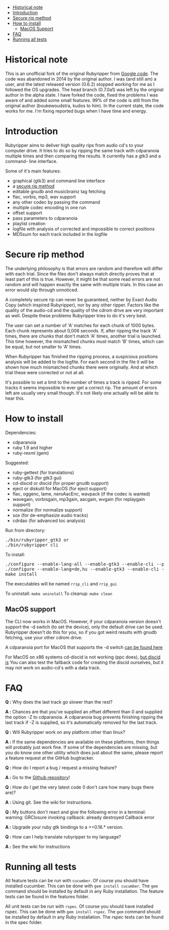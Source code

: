 * [Historical note](#Historical-note)
* [Introduction](#Introduction)
* [Secure rip method](#Secure-rip-method)
* [How to install](#How-to-install)
  * [MacOS Support](#MacOS-support)
* [FAQ](#FAQ)
* [Running all tests](#Running-all-tests)


# Historical note<a name="Historical-note"></a>

This is an unofficial fork of the original Rubyripper from [Google code](https://code.google.com/archive/p/rubyripper/).
The code was abandoned in 2014 by the original author. I was (and still am)
a user, and the latest released version (0.6.2) stopped working for me as I
followed the OS upgrades. The head branch (0.7.0a1) was left by the original
author in the alpha state. I have forked the code, fixed the problems I was
aware of and added some small features. 99% of the code is still from the
original author (boukewoudstra, kudos to him).
In the current state, the code works for me. I'm fixing reported bugs when
I have time and energy.


# Introduction<a name="Introduction"></a>

Rubyripper aims to deliver high quality rips from audio cd's to your computer
drive. It tries to do so by ripping the same track with cdparanoia multiple
times and then comparing the results. It currently has a gtk3 and a command-
line interface.

Some of it's main features:
* graphical (gtk3) and command line interface
* a [secure rip method](#Secure-rip-method)
* editable gnudb and musicbrainz tag fetching
* flac, vorbis, mp3, wav support
* any other codec by passing the command
* multiple codec encoding in one run
* offset support
* pass parameters to cdparanoia
* playlist creation
* logfile with analysis of corrected and impossible to correct positions
* MD5sum for each track included in the logfile


# Secure rip method<a name="Secure-rip-method"></a>

The underlying philosophy is that errors are random and therefore will differ
with each trial. Since the files don't always match directly proves that at
least part of this is true. However, it might be that some read errors are not
random and will happen exactly the same with multiple trials. In this case an
error would slip through unnoticed.

A completely secure rip can never be guaranteed, neither by Exact Audio Copy
(which inspired Rubyripper), nor by any other ripper. Factors like the
quality of the audio-cd and the quality of the cdrom drive are very important
as well. Despite these problems Rubyripper tries to do it's very best.

The user can set a number of 'A' matches for each chunk of 1000 bytes. Each
chunk represents about 0,006 seconds. If, after ripping the track 'A' times,
there are chunks that don't match 'A' times, another trial is launched. This
time however, the mismatched chunks must match 'B' times, which can be equal,
but not smaller to 'A' times.

When Rubyripper has finished the ripping process, a suspicious positions
analysis will be added to the logfile. For each second in the file it will
be shown how much mismatched chunks there were originally. And at which trial
these were corrected or not at all.

It's possible to set a limit to the number of times a track is ripped. For some
tracks it seems impossible to ever get a correct rip. The amount of errors left
are usually very small though. It's not likely one actually will be able to
hear this.


# How to install<a name="How-to-install"></a>

Dependencies:
* cdparanoia
* ruby 1.9 and higher
* ruby-rexml (gem)

Suggested:
* ruby-gettext (for translations)
* ruby-gtk3 (for gtk3 gui)
* cd-discid or discid (for proper gnudb support)
* eject or diskutil for MacOS (for eject support)
* flac, oggenc, lame, neroAacEnc, wavpack (if the codec is wanted)
* wavegain, vorbisgain, mp3gain, aacgain, wvgain (for replaygain support)
* normalize (for normalize support)
* sox (for de-emphasize audio tracks)
* cdrdao (for advanced toc analysis)

Run from directory:
<pre>
./bin/rubyripper_gtk3 or 
./bin/rubyripper_cli
</pre>

To install:
<pre>
./configure --enable-lang-all --enable-gtk3 --enable-cli --prefix=/usr or
./configure --enable-lang=de,hu --enable-gtk3 --enable-cli --prefix=/usr
make install
</pre>

The executables will be named `rrip_cli` and `rrip_gui`

To uninstall: `make uninstall`
To cleanup: `make clean`


## MacOS support<a name="MacOS-support"></a>

The CLI now works in MacOS. However, if your cdparanoia version
doesn't support the -d switch (to set the device), only the default
drive can be used. Rubyripper doesn't do this for you, so if you got
weird results with gnudb fetching, use your other cdrom drive.

A cdparanoia port for MacOS that supports the -d switch [can be found here](http://sourceforge.net/project/showfiles.php?group_id=158413)

For MacOS on x86 systems cd-discid is not working (ppc does), [but discid is](http://discid.sourceforge.net/)
You can also test the fallback code for creating the discid ourselves,
but it may not work on audio-cd's with a data track.


# FAQ<a name="FAQ"></a>

**Q :** Why does the last track go slower than the rest?

**A :** Chances are that you've supplied an offset different than 0 and supplied the
option -Z to cdparanoia. A cdparanoia bug prevents finishing ripping the last
track if -Z is supplied, so it's automatically removed for the last track.

**Q :** Will Rubyripper work on any platform other than linux?

**A :** If the same dependencies are available on these platforms, then things will
probably just work fine. If some of the dependencies are missing, but you do
know one other utility which does just about the same, please report a
feature request at the GitHub bugtracker.

**Q :** How do I report a bug / request a missing feature?

**A :** Go to the [Github repository](https://github.com/bleskodev/rubyripper)!

**Q :** How do I get the very latest code (I don't care how many bugs there are)?

**A :** Using git. See the wiki for instructions.

**Q :** My buttons don't react and give the following error in a terminal:
warning: GRClosure invoking callback: already destroyed Callback error

**A :** Upgrade your ruby gtk bindings to a >=0.16.* version.

**Q :** How can I help translate rubyripper to my language?

**A :** See the wiki for instructions


# Running all tests<a name="Running-all-tests"></a>
All feature tests can be run with `cucumber`. Of course you should have
installed cucumber. This can be done with `gem install cucumber`. The
`gem` command should be installed by default in any Ruby installation.
The feature tests can be found in the features folder.

All unit tests can be run with `rspec`. Of course you should have
installed rspec. This can be done with `gem install rspec`. The
`gem` command should be installed by default in any Ruby installation.
The rspec tests can be found in the spec folder.
